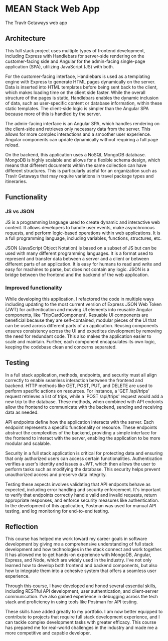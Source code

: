 # MEAN Stack Web App
The Travlr Getaways web app

## Architecture

This full stack project uses multiple types of frontend development, including Express with Handlebars for server-side rendering on the customer-facing side and Angular for the admin-facing single-page application (SPA), utilizing JavaScript (JS) with both.  

For the customer-facing interface, Handlebars is used as a templating engine with Express to generate HTML pages dynamically on the server.  Data is inserted into HTML templates before being sent back to the client, which makes loading time on the client side faster.  While the overall structure of the pages is static, Handlebars enables the dynamic inclusion of data, such as user-specific content or database information, within these static templates.  The client-side logic is simpler than the Angular SPA because more of this is handled by the server.  

The admin-facing interface is an Angular SPA, which handles rendering on the client-side and retrieves only necessary data from the server.  This allows for more complex interactions and a smoother user experience.  Angular components can update dynamically without requiring a full page reload.  

On the backend, this application uses a NoSQL MongoDB database.  MongoDB is highly scalable and allows for a flexible schema design, which means that different documents within the same collection can have different structures.  This is particularly useful for an organization such as Travlr Getaways that may require variations in travel package types and itineraries.  

## Functionality

### JS vs JSON

JS is a programming language used to create dynamic and interactive web content.  It allows developers to handle user events, make asynchronous requests, and perform logic-based operations within web applications.  It is a full programming language, including variables, functions, structures, etc.

JSON (JavaScript Object Notation) is based on a subset of JS but can be used with many different programming languages.  It is a format used to represent and transfer data between a server and a client or between different parts of an application.  It is easy for humans to read and write and easy for machines to parse, but does not contain any logic.  JSON is a bridge between the frontend and the backend of the web application. 

### Improved functionality

While developing this application, I refactored the code in multiple ways including updating to the most current version of Express JSON Web Token (JWT) for authentication and moving UI elements into reusable Angular components, like 'TripCardComponent'.  Resuable UI components are beneficial because they are self-contained, modular pieces of the UI that can be used across different parts of an application.  Reusing components ensures consistency across the UI and expedites development by removing the need for redundant code.  This also makes the application easier to scale and maintain.  Further, each component encapsulates its own logic, keeping the codebase clean and concerns separated.  

## Testing

In a full stack application, methods, endpoints, and security must all align correctly to enable seamless interaction between the frontend and backend.  HTTP methods like GET, POST, PUT, and DELETE are used to perform specific actions on resources.  For instance, a 'GET /api/trips' request retrieves a list of trips, while a 'POST /api/trips' request would add a new trip to the database.  These methods, when combined with API endoints allow the frontend to communicate with the backend, sending and receiving data as needed.

API endpoints define how the application interacts with the server.  Each endpoint represents a specific functionality or resource.  These endpoints abstract the complexities of the backend, providing a simple interface for the frontend to interact with the server, enabling the application to be more modular and scalable.

Security in a full stack application is critical for protecting data and ensuring that only authorized users can access certain functionalities.  Authentication verifies a user's identity and issues a JWT, which then allows the user to perform tasks such as modifying the database.  This security helps prevent unauthorized access and preserve data integrity.

Testing these aspects involves validating that API endponts behave as expected, including error handling and security enforcement.  It's important to verify that endpoints correctly handle valid and invalid requests, return appropriate responses, and enforce security measures like authentication.  In the development of this application, Postman was used for manual API testing, and log monitoring for end-to-end testing.  

## Reflection

This course has helped me work toward my career goals in software development by giving me a comprehensive understanding of full stack development and how technologies in the stack connect and work together.  It has allowed me to get hands-on experience with MongoDB, Angular, Express, and Node, which are widely used in the industry.  I've not only learned how to develop both frontend and backend components, but also how to integrate them into a cohesive system that offers a seamless user experience.  

Through this course, I have developed and honed several essential skills, including RESTful API development, user authentication, and client-server communication.  I've also gained experience in debugging across the tech stack and proficiency in using tools like Postman for API testing.  

These skills have added greatly to my portfolio.  I am now better equipped to contribute to projects that require full stack development experience, and I can tackle complex development tasks with greater efficacy.  This course has prepared me for real-world challenges in the industry and made me a more competitive and capable developer.